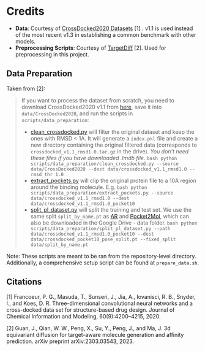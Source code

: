# Credits

- **Data**: Courtesy of [CrossDocked2020 Datasets](https://bits.csb.pitt.edu/files/crossdock2020/) [1] . v1.1 is used instead of the most recent v1.3 in establishing a common benchmark with other models.
- **Preprocessing Scripts**: Courtesy of [TargetDiff](https://github.com/guanjq/targetdiff) [2]. Used for preprocessing in this project.

## Data Preparation

Taken from [2]:

> If you want to process the dataset from scratch, you need to download CrossDocked2020 v1.1 from [here](https://bits.csb.pitt.edu/files/crossdock2020/), save it into `data/CrossDocked2020`, and run the scripts in `scripts/data_preparation`:
> * [clean_crossdocked.py](data_preparation/clean_crossdocked.py) will filter the original dataset and keep the ones with RMSD < 1A.
> It will generate a `index.pkl` file and create a new directory containing the original filtered data (corresponds to `crossdocked_v1.1_rmsd1.0.tar.gz` in the drive). *You don't need these files if you have downloaded .lmdb file.*
    ```bash
    python scripts/data_preparation/clean_crossdocked.py --source data/CrossDocked2020 --dest data/crossdocked_v1.1_rmsd1.0 --rmsd_thr 1.0
    ```
> * [extract_pockets.py](data_preparation/extract_pockets.py) will clip the original protein file to a 10A region around the binding molecule. E.g.
    ```bash
    python scripts/data_preparation/extract_pockets.py --source data/crossdocked_v1.1_rmsd1.0 --dest data/crossdocked_v1.1_rmsd1.0_pocket10
    ```
> * [split_pl_dataset.py](data_preparation/split_pl_dataset.py) will split the training and test set. We use the same split `split_by_name.pt` as 
> [AR](https://arxiv.org/abs/2203.10446) and [Pocket2Mol](https://arxiv.org/abs/2205.07249), which can also be downloaded in the Google Drive - data folder.
    ```bash
    python scripts/data_preparation/split_pl_dataset.py --path data/crossdocked_v1.1_rmsd1.0_pocket10 --dest data/crossdocked_pocket10_pose_split.pt --fixed_split data/split_by_name.pt
    ```

Note: These scripts are meant to be ran from the repository-level directory. Additionally, a comprehensive setup script can be found at `prepare_data.sh`.

## Citations

[1] Francoeur, P. G., Masuda, T., Sunseri, J., Jia, A., Iovanisci, R. B., Snyder, I., and Koes, D. R. Three-dimensional convolutional neural networks and a cross-docked data set for structure-based drug design. Journal of Chemical Information and Modeling, 60(9):4200–4215, 2020.

[2] Guan, J., Qian, W. W., Peng, X., Su, Y., Peng, J., and Ma, J. 3d equivariant diffusion for target-aware molecule generation and affinity prediction. arXiv
preprint arXiv:2303.03543, 2023.